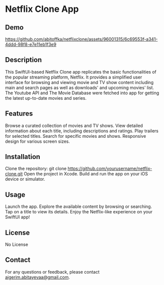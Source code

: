 # Netflix Clone App

## Demo

https://github.com/abitoffka/netflixclone/assets/96001315/6c69553f-a341-4ddd-98f8-e7e11eb1f3e9

## Description

This SwiftUI-based Netflix Clone app replicates the basic functionalities of the popular streaming platform, Netflix. 
It provides a simplified user interface for browsing and viewing movie and TV show content
including main and search pages as well as downloads' and upcoming movies' list. 
The Youtube API and The Movie Database were fetched into app for getting the latest up-to-date movies and series.

## Features

Browse a curated collection of movies and TV shows.
View detailed information about each title, including descriptions and ratings.
Play trailers for selected titles.
Search for specific movies and shows.
Responsive design for various screen sizes.

## Installation

Clone the repository: git clone https://github.com/yourusername/netflix-clone.git
Open the project in Xcode.
Build and run the app on your iOS device or simulator.

## Usage

Launch the app.
Explore the available content by browsing or searching.
Tap on a title to view its details.
Enjoy the Netflix-like experience on your SwiftUI app!

## License

No License

## Contact

For any questions or feedback, please contact aigerim.abitayevaa@gmail.com.
